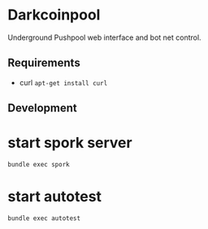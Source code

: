 Darkcoinpool
============

Underground Pushpool web interface and bot net control.

Requirements
------------
- curl 
```apt-get install curl```

Development
-----------

# start spork server
```bundle exec spork```
# start autotest
```bundle exec autotest```



